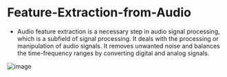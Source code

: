 # Feature-Extraction-from-Audio

- Audio feature extraction is a necessary step in audio signal processing, which is a subfield of signal processing. It deals with the processing or manipulation of audio signals. It removes unwanted noise and balances the time-frequency ranges by converting digital and analog signals.

![image](https://github.com/miguelcapule/Feature-Extraction-from-Audio-2/assets/92988736/96941fe6-ee5e-4a36-97c5-b95378db2362)
